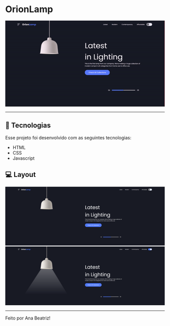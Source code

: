 # OrionLamp
![Layout Lamp On](./.github/layout.gif)

---

## 🚀 Tecnologias

Esse projeto foi desenvolvido com as seguintes tecnologias:

- HTML
- CSS
- Javascript

## 💻 Layout

![Layout Lamp Off](./.github/layout-lamp-off.png)
![Layout Lamp On](./.github/layout-lamp-on.png)

---

Feito por Ana Beatriz!